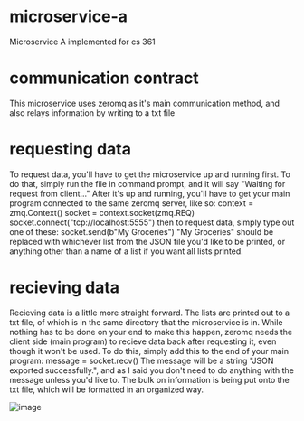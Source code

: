 # microservice-a
Microservice A implemented for cs 361

# communication contract
This microservice uses zeromq as it's main communication method, and also relays information by writing to a txt file

# requesting data
To request data, you'll have to get the microservice up and running first. To do that, simply run the file in command prompt, and it will say "Waiting for request from client..."
After it's up and running, you'll have to get your main program connected to the same zeromq server, like so:
context = zmq.Context()
socket = context.socket(zmq.REQ)
socket.connect("tcp://localhost:5555")
then to request data, simply type out one of these:
socket.send(b"My Groceries")
"My Groceries" should be replaced with whichever list from the JSON file you'd like to be printed, or anything other than a name of a list if you want all lists printed. 

# recieving data
Recieving data is a little more straight forward. 
The lists are printed out to a txt file, of which is in the same directory that the microservice is in. 
While nothing has to be done on your end to make this happen, zeromq needs the client side (main program) to recieve data back after requesting it, even though it won't be used.
To do this, simply add this to the end of your main program:
message = socket.recv()
The message will be a string "JSON exported successfully.", and as I said you don't need to do anything with the message unless you'd like to. The bulk on information is being put onto the txt file, which will be formatted in an organized way. 

![image](https://github.com/user-attachments/assets/7fd62934-39c4-4f97-b3d4-346851b5ff9a)



